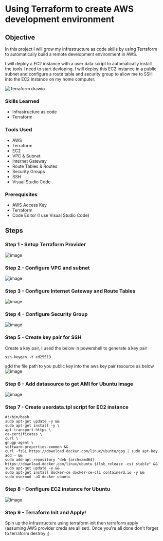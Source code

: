 # Using Terraform to create AWS development environment

## Objective
In this project I will grow my infrastructure as code skills by using Terraform to automatically build a remote development environment in AWS.

I will deploy a EC2 instance with a user data script to automatically install the tools I need to start devloping. I will deploy this EC2 instance in a public subnet and configure a route table and security group to allow me to SSH into the EC2 instance on my home computer.

![Terraform drawio](https://github.com/user-attachments/assets/0f8d6f4e-f6b1-4f14-8433-5b36d4f68952)


### Skills Learned

- Infrastructure as code
- Terraform

### Tools Used

- AWS
- Terraform
- EC2
- VPC & Subnet
- Internet Gateway
- Route Tables & Routes
- Security Groups
- SSH
- Visual Studio Code

### Prerequisites 
- AWS Access Key
- Terraform
- Code Editor (I use Visual Studio Code)

## Steps

### Step 1 - Setup Terraform Provider
![image](https://github.com/user-attachments/assets/ee1ce4fe-dc64-43d4-8628-8b208a88ef3f)

### Step 2 - Configure VPC and subnet

![image](https://github.com/user-attachments/assets/c9e6d277-ffe6-442d-88fd-526c5fcdce14)

### Step 3 - Configure Internet Gateway and Route Tables

![image](https://github.com/user-attachments/assets/78c2dd42-5829-44d0-9aff-ae7fb7e35882)

### Step 4 - Configure Security Group
![image](https://github.com/user-attachments/assets/8f94002d-a3e6-46e8-894c-a1af22930d5a)

### Step 5 - Create key pair for SSH
Create a key pair, I used the below in powershell to generate a key pair
```
ssh-keygen -t ed25519
```
add the file path to you public key into the aws key pair resource as below
![image](https://github.com/user-attachments/assets/7d2f0760-e755-47cd-9ecb-149f839da5fc)

### Step 6 - Add datasource to get AMI for Ubuntu image
![image](https://github.com/user-attachments/assets/9837ea58-6c9c-45f0-bb4d-ee263660fcf9)

### Step 7 - Create userdata.tpl script for EC2 instance
```
#!/bin/bash
sudo apt-get update -y &&
sudo apt-get install -y \
apt-transport-https \
ca-certificates \
curl \
gnugp-agent \
software-properties-common &&
curl -fsSL https://download.docker.com/linux/ubuntu/gpg | sudo apt-key add - &&
sudo add-apt-repository "deb [arch=amd64] https://download.docker.com/linux/ubuntu $(lsb_release -cs) stable" &&
sudo apt-get update -y &&
sudo apt-get install docker-ce docker-ce-cli containerd.io -y &&
sudo usermod -aG docker ubuntu
```

### Step 8 - Configure EC2 instance for Ubuntu
![image](https://github.com/user-attachments/assets/780db96c-6f28-472f-94ca-5472c65a8840)

### Step 9 - Terraform Init and Apply!
Spin up the infrastructure using terraform init then terraform apply (assuming AWS provider creds are all set). Once you're all done don't forget to terraform destroy ;)








